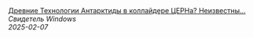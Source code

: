 <!--2025-02-07 20:24:57-->
<div class="yb">
  <a class="nodecor" href="/index.html?tajny/drevnie_tehnologii_antarktidy_v_kollajdere_cerna_neizvestnye_podrobnosti_ekspedicii_admirala_berda">
    <img class="preview" data-videoid="NcCN6vWZaCs" src="https://i3.ytimg.com/vi/NcCN6vWZaCs/hqdefault.jpg" align="middle" alt="">
  </a>
  <div class="inlbl text">
    <a class="nodecor" href="/index.html?tajny/drevnie_tehnologii_antarktidy_v_kollajdere_cerna_neizvestnye_podrobnosti_ekspedicii_admirala_berda">Древние Технологии Антарктиды в коллайдере ЦЕРНа? Неизвестны...</a><br>
    <i class="smaller2">Свидетель Windows</i><br>
    <i class="smaller3">2025-02-07</i>
  </div>
</div>
